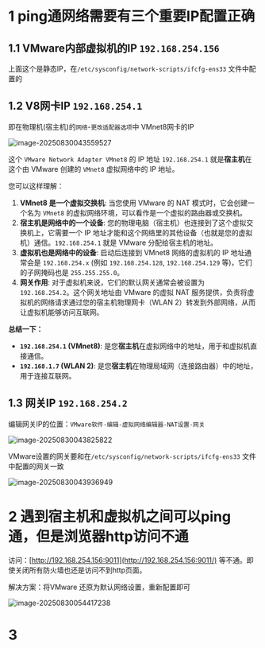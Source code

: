 



# 1 ping通网络需要有三个重要IP配置正确



## 1.1 VMware内部虚拟机的IP `192.168.254.156`

上面这个是静态IP，在`/etc/sysconfig/network-scripts/ifcfg-ens33` 文件中配置的



## 1.2 V8网卡IP `192.168.254.1`

即在物理机(宿主机)的`网络`-`更改适配器选项`中 VMnet8网卡的IP

![image-20250830043559527](https://tgimgbed.999190.xyz/file/1756499763718_image-20250830043559527.png)

这个 `VMware Network Adapter VMnet8` 的 IP 地址 `192.168.254.1` 就是**宿主机**在这个由 VMware 创建的 `VMnet8` 虚拟网络中的 IP 地址。

您可以这样理解：

1. **VMnet8 是一个虚拟交换机**: 当您使用 VMware 的 NAT 模式时，它会创建一个名为 `VMnet8` 的虚拟网络环境，可以看作是一个虚拟的路由器或交换机。
2. **宿主机是网络中的一个设备**: 您的物理电脑（宿主机）也连接到了这个虚拟交换机上，它需要一个 IP 地址才能和这个网络里的其他设备（也就是您的虚拟机）通信。`192.168.254.1` 就是 VMware 分配给宿主机的地址。
3. **虚拟机也是网络中的设备**: 启动后连接到 VMnet8 网络的虚拟机的 IP 地址通常会是 `192.168.254.x` (例如 `192.168.254.128`, `192.168.254.129` 等)，它们的子网掩码也是 `255.255.255.0`。
4. **网关作用**: 对于虚拟机来说，它们的默认网关通常会被设置为 `192.168.254.2`。这个网关地址由 VMware 的虚拟 NAT 服务提供，负责将虚拟机的网络请求通过您的宿主机物理网卡（WLAN 2）转发到外部网络，从而让虚拟机能够访问互联网。

**总结一下：**

- **`192.168.254.1` (VMnet8)**: 是您**宿主机**在虚拟网络中的地址，用于和虚拟机直接通信。
- **`192.168.1.7` (WLAN 2)**: 是您**宿主机**在物理局域网（连接路由器）中的地址，用于连接互联网。



## 1.3 网关IP `192.168.254.2`

编辑网关IP的位置：`VMware软件-编辑-虚拟网络编辑器-NAT设置-网关`



![image-20250830043825822](https://tgimgbed.999190.xyz/file/1756499919473_image-20250830043825822.png)



VMware设置的网关要和在`/etc/sysconfig/network-scripts/ifcfg-ens33` 文件中配置的网关一致

![image-20250830043936949](https://tgimgbed.999190.xyz/file/1756499987693_image-20250830043936949.png)







# 2 遇到宿主机和虚拟机之间可以ping通，但是浏览器http访问不通



访问：[http://192.168.254.156:9011](http://192.168.254.156:9011/) 等不通。即使关闭所有防火墙也还是访问不到http页面。



解决方案：将VMware  还原为默认网络设置，重新配置即可



![image-20250830054417238](https://tgimgbed.999190.xyz/file/1756503879924_image-20250830054417238.png)





# 3 